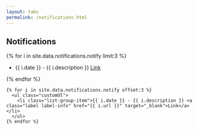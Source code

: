 ```yaml
---
layout: tabs
permalink: /notifications.html
---
```


<div class="container">
  <h2>Notifications</h2>
<!--  <div class="well"> -->
    {% for i in site.data.notifications.notify limit:3 %}
      <ul class="list-group customUl">
        <li class="list-group-item">{{ i.date }} - {{ i.description }} <a class="label label-warning" href="{{ i.url }}" target="_blank">Link</a></li>
      </ul>
    {% endfor %}


    {% for i in site.data.notifications.notify offset:3 %}
      <ul class="customUl">
        <li class="list-group-item">{{ i.date }} - {{ i.description }} <a class="label label-info" href="{{ i.url }}" target="_blank">Link</a></li>
      </ul>
    {% endfor %}
<!--  </div> -->
</div>
